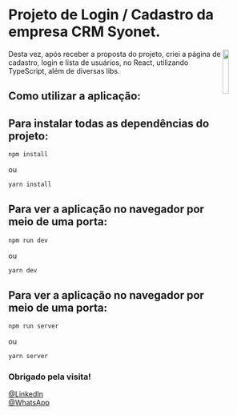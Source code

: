 # Projeto de Login / Cadastro da empresa CRM Syonet. 

<img src="https://octodex.github.com/images/baracktocat.jpg" width="15%" align="right">

Desta vez, após receber a proposta do projeto, criei a página de cadastro, login e lista de usuários, no React, utilizando TypeScript, além de diversas libs.<br>

## Como utilizar a aplicação:

## Para instalar todas as dependências do projeto:
```bash
npm install
```
ou
```bash
yarn install
```

## Para ver a aplicação no navegador por meio de uma porta:
```bash
npm run dev
```
ou
```bash
yarn dev
```

## Para ver a aplicação no navegador por meio de uma porta:
```bash
npm run server
```
ou
```bash
yarn server
```


### Obrigado pela visita!
[@LinkedIn](https://www.linkedin.com/in/joao-eduardo-2000s/) <br/>
[@WhatsApp](https://wa.me/qr/MV4NC2VANIZRC1)
